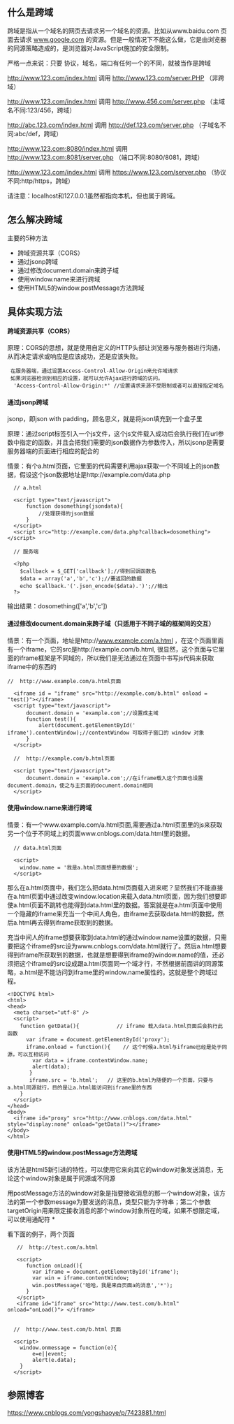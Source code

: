 
什么是跨域
---
跨域是指从一个域名的网页去请求另一个域名的资源。比如从www.baidu.com 页面去请求 www.google.com 的资源。但是一般情况下不能这么做，它是由浏览器的同源策略造成的，是浏览器对JavaScript施加的安全限制。

严格一点来说：只要 协议，域名，端口有任何一个的不同，就被当作是跨域

http://www.123.com/index.html 调用 http://www.123.com/server.PHP （非跨域）

http://www.123.com/index.html 调用 http://www.456.com/server.php （主域名不同:123/456，跨域）

http://abc.123.com/index.html 调用 http://def.123.com/server.php （子域名不同:abc/def，跨域）

http://www.123.com:8080/index.html 调用 http://www.123.com:8081/server.php （端口不同:8080/8081，跨域）

http://www.123.com/index.html 调用 https://www.123.com/server.php （协议不同:http/https，跨域）

请注意：localhost和127.0.0.1虽然都指向本机，但也属于跨域。

怎么解决跨域
---
主要的5种方法
* 跨域资源共享（CORS）
* 通过jsonp跨域
* 通过修改document.domain来跨子域
* 使用window.name来进行跨域
* 使用HTML5的window.postMessage方法跨域

具体实现方法
---
#### 跨域资源共享（CORS）
原理：CORS的思想，就是使用自定义的HTTP头部让浏览器与服务器进行沟通，从而决定请求或响应是应该成功，还是应该失败。
 ```
  在服务器端，通过设置Access-Control-Allow-Origin来允许域请求
  如果浏览器检测到相应的设置，就可以允许Ajax进行跨域的访问。
   'Access-Control-Allow-Origin:*' //设置请求来源不受限制或者可以直接指定域名
 ```
#### 通过jsonp跨域
jsonp，即json with padding，顾名思义，就是将json填充到一个盒子里

原理：通过script标签引入一个js文件，这个js文件载入成功后会执行我们在url参数中指定的函数，并且会把我们需要的json数据作为参数传入，所以jsonp是需要服务器端的页面进行相应的配合的

情景：有个a.html页面，它里面的代码需要利用ajax获取一个不同域上的json数据，假设这个json数据地址是http://example.com/data.php
```
  // a.html
  
  <script type="text/javascript">
      function dosomething(jsondata){
          //处理获得的json数据
      }
  </script>
  <script src="http://example.com/data.php?callback=dosomething"></script>
```
```
  // 服务端
  
  <?php
    $callback = $_GET['callback'];//得到回调函数名
    $data = array('a','b','c');//要返回的数据
    echo $callback.'('.json_encode($data).')';//输出
  ?>
```
输出结果：dosomething(['a','b','c'])

#### 通过修改document.domain来跨子域（只适用于不同子域的框架间的交互）
情景：有一个页面，地址是http://www.example.com/a.html ，在这个页面里面有一个iframe，它的src是http://example.com/b.html, 很显然，这个页面与它里面的iframe框架是不同域的，所以我们是无法通过在页面中书写js代码来获取iframe中的东西的

```
//  http://www.example.com/a.html页面

  <iframe id = "iframe" src="http://example.com/b.html" onload = "test()"></iframe>
  <script type="text/javascript">
      document.domain = 'example.com';//设置成主域
      function test(){
          alert(document.getElementById('￼iframe').contentWindow);//contentWindow 可取得子窗口的 window 对象
      }
  </script>
```

```
  //  http://example.com/b.html页面
  
  <script type="text/javascript">
      document.domain = 'example.com';//在iframe载入这个页面也设置document.domain，使之与主页面的document.domain相同
  </script>
```
#### 使用window.name来进行跨域

情景：有一个www.example.com/a.html页面,需要通过a.html页面里的js来获取另一个位于不同域上的页面www.cnblogs.com/data.html里的数据。

```
  // data.html页面
  
  <script>
    window.name = '我是a.html页面想要的数据';
  </script>
```
那么在a.html页面中，我们怎么把data.html页面载入进来呢？显然我们不能直接在a.html页面中通过改变window.location来载入data.html页面，因为我们想要即使a.html页面不跳转也能得到data.html里的数据。答案就是在a.html页面中使用一个隐藏的iframe来充当一个中间人角色，由iframe去获取data.html的数据，然后a.html再去得到iframe获取到的数据。

充当中间人的iframe想要获取到data.html的通过window.name设置的数据，只需要把这个iframe的src设为www.cnblogs.com/data.html就行了。然后a.html想要得到iframe所获取到的数据，也就是想要得到iframe的window.name的值，还必须把这个iframe的src设成跟a.html页面同一个域才行，不然根据前面讲的同源策略，a.html是不能访问到iframe里的window.name属性的。这就是整个跨域过程。

```
<!DOCTYPE html>
<html>
<head>
  <meta charset="utf-8" />
  <script>
    function getData(){            // iframe 载入data.html页面后会执行此函数
      var iframe = document.getElementById('proxy');
      iframe.onload = function(){    // 这个时候a.html与iframe已经是处于同源，可以互相访问
        var data = iframe.contentWindow.name;
        alert(data);
       }
       iframe.src = 'b.html';   // 这里的b.html为随便的一个页面，只要与a.html同源就行，目的是让a.html能访问到iframe里的东西
    }
  </script>
</head>
<body>
  <iframe id="proxy" src="http://www.cnblogs.com/data.html" style="display:none" onload="getData()"></iframe>
</body>
</html>
```
####  使用HTML5的window.postMessage方法跨域

该方法是html5新引进的特性，可以使用它来向其它的window对象发送消息，无论这个window对象是属于同源或不同源

用postMessage方法的window对象是指要接收消息的那一个window对象，该方法的第一个参数message为要发送的消息，类型只能为字符串；第二个参数targetOrigin用来限定接收消息的那个window对象所在的域，如果不想限定域，可以使用通配符 * 

看下面的例子，两个页面
```
   //  http://test.com/a.html
   
   <script>
      function onLoad(){
        var iframe = document.getElementById('iframe');
        var win = iframe.contentWindow;
        win.postMessage('哈哈，我是来自页面a的消息','*');
      }
   </script>
   <iframe id="iframe" src="http://www.test.com/b.html" onload="onLoad()"> </iframe> 
  
```

```
  //  http://www.test.com/b.html 页面
  
  <script>
    window.onmessage = function(e){
        e=e||event;
        alert(e.data);
    }
  </script>

```

参照博客
---

https://www.cnblogs.com/yongshaoye/p/7423881.html

